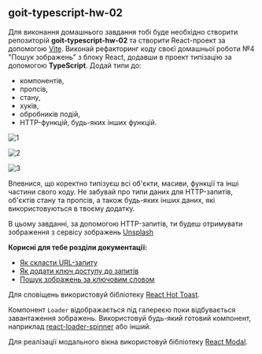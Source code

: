 ## goit-typescript-hw-02

Для виконання домашнього завдання тобі буде необхідно створити репозиторій
**goit-typescript-hw-02** та створити React-проект за допомогою
[Vite](https://vitejs.dev/). Виконай рефакторинг коду своєї домашньої роботи №4
"Пошук зображень" з блоку React, додавши в проект типізацію за допомогою
**TypeScript**. Додай типи до:

- компонентів,
- пропсів,
- стану,
- хуків,
- обробників подій,
- HTTP-функцій, будь-яких інших функцій.

![1](https://github.com/NelliDiachkina/goit-react-hw-04/assets/99911692/67203737-c86a-4143-ab38-51d98ece8303)

![2](https://github.com/NelliDiachkina/goit-react-hw-04/assets/99911692/6d0a532e-2aa1-468a-bbf8-6b169a2695bf)

![3](https://github.com/NelliDiachkina/goit-react-hw-04/assets/99911692/c13e80ee-2e5f-4b18-9245-ca3d497fe11e)

Впевнися, що коректно типізуєш всі об'єкти, масиви, функції та інші частини
свого коду. Не забувай про типи даних для HTTP-запитів, об'єктів стану та
пропсів, а також будь-яких інших даних, які використовуються в твоєму додатку.

В цьому завданні, за допомогою HTTP-запитів, ти будеш отримувати зображення з
сервісу зображень [Unsplash](https://unsplash.com/developers)

**Корисні для тебе розділи документації:**

- [Як скласти URL-запиту](https://unsplash.com/documentation#schema)
- [Як додати ключ доступу до запитів](https://unsplash.com/documentation#public-authentication)
- [Пошук зображень за ключовим словом](https://unsplash.com/documentation#search-photos)

Для сповіщень використовуй бібліотеку
[React Hot Toast](https://react-hot-toast.com/).

Компонент `Loader` відображається під галереєю поки відбувається завантаження
зображень. Використовуй будь-який готовий компонент, наприклад
[react-loader-spinner](https://github.com/mhnpd/react-loader-spinner) або інший.

Для реалізації модального вікна використовуй бібліотеку
[React Modal](https://github.com/reactjs/react-modal?tab=readme-ov-file#examples).
